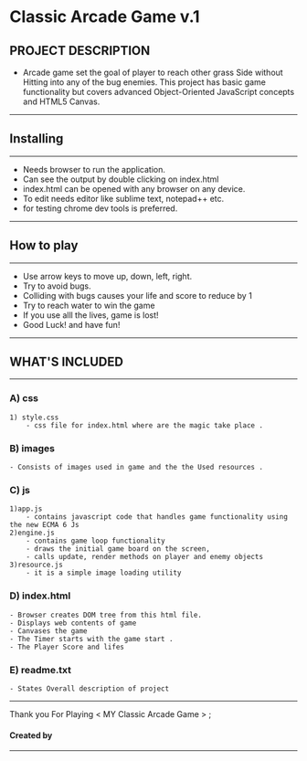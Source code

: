 
# Classic Arcade Game v.1

PROJECT DESCRIPTION
--------------------

- Arcade game set the goal of player  to reach other grass Side without Hitting into any of the bug enemies. This project has basic game functionality but covers advanced Object-Oriented JavaScript concepts and HTML5 Canvas.

--------------------
## Installing
--------------------

- Needs browser to run the application.
- Can see the output by double clicking on index.html
- index.html can be opened with any browser on any device.
- To edit needs editor like sublime text, notepad++ etc.
- for testing chrome dev tools is preferred.

----------------------
## How to play
----------------------
- Use arrow keys to move up, down, left, right.
- Try to avoid bugs.
- Colliding with bugs causes your life and score to reduce by 1
- Try to reach water to win the game 
- If you use alll the lives, game is lost!
- Good Luck! and have fun!

----------------------
## WHAT'S INCLUDED
----------------------

### A) css
	1) style.css
		- css file for index.html where are the magic take place .

### B) images
	- Consists of images used in game and the the Used resources .

### C) js
	1)app.js
		- contains javascript code that handles game functionality using the new ECMA 6 Js 
	2)engine.js
		- contains game loop functionality 
		- draws the initial game board on the screen,
		- calls update, render methods on player and enemy objects 
	3)resource.js
		- it is a simple image loading utility

### D) index.html
	- Browser creates DOM tree from this html file.
	- Displays web contents of game
	- Canvases the game
	- The Timer starts with the game start .
	- The Player Score and lifes 

### E) readme.txt
	- States Overall description of project

********************************************************************

Thank you For Playing < MY Classic Arcade Game > ;

#### Created by <Mohamed Riaad>

*********************************************
